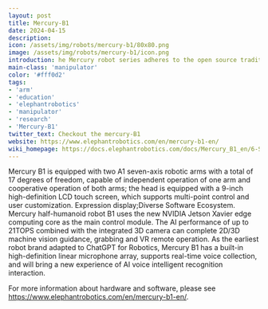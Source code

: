 ```yaml
---
layout: post
title: Mercury-B1
date: 2024-04-15
description:
icon: /assets/img/robots/mercury-b1/80x80.png
image: /assets/img/robots/mercury-b1/icon.png
introduction: he Mercury robot series adheres to the open source tradition of Elephant software and supports a rich software ecosystem and mainstream programming languages.  
main-class: 'manipulator'
color: '#fff0d2'
tags:
- 'arm'
- 'education'
- 'elephantrobotics'
- 'manipulator'
- 'research'
- 'Mercury-B1'
twitter_text: Checkout the mercury-B1
website: https://www.elephantrobotics.com/en/mercury-b1-en/
wiki_homepage: https://docs.elephantrobotics.com/docs/Mercury_B1_en/6-SDKDevelopment/
---
```



Mercury B1 is equipped with two A1 seven-axis robotic
arms with a total of 17 degrees of freedom, capable of independent operation of one arm and cooperative operation of both arms; the head is equipped with a
9-inch high-definition LCD touch screen, which supports multi-point control and user customization. Expression display;Diverse Software Ecosystem.
Mercury half-humanoid robot B1 uses the new NVIDIA Jetson Xavier edge computing core as the main control module. The AI performance of up to 21TOPS combined with the integrated 3D camera can complete 2D/3D
machine vision guidance, grabbing and VR remote operation.
As the earliest robot brand adapted to ChatGPT for Robotics, Mercury B1 has a built-in high-definition
linear microphone array, supports real-time voice collection, and will bring a new experience of AI voice intelligent recognition interaction.


For more information about hardware and software, please see <https://www.elephantrobotics.com/en/mercury-b1-en/>.